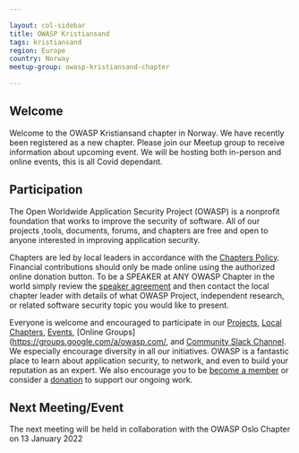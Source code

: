 ```yaml
---

layout: col-sidebar
title: OWASP Kristiansand
tags: kristiansand
region: Europe
country: Norway
meetup-group: owasp-kristiansand-chapter 

---
```

## Welcome
Welcome to the OWASP Kristiansand chapter in Norway. We have recently been registered as a new chapter. Please join our Meetup group to receive information about upcoming event. We will be hosting both in-person and online events, this is all Covid dependant.

## Participation
The Open Worldwide Application Security Project (OWASP) is a nonprofit foundation that works to improve the security of software. All of our projects ,tools, documents, forums, and chapters are free and open to anyone interested in improving application security. 

Chapters are led by local leaders in accordance with the [Chapters Policy](/www-policy/operational/chapters). Financial contributions should only be made online using the authorized online donation button. To be a SPEAKER at ANY OWASP Chapter in the world simply review the [speaker agreement](/www-policy/legal/speaker-agreement) and then contact the local chapter leader with details of what OWASP Project, independent research, or related software security topic you would like to present.

Everyone is welcome and encouraged to participate in our [Projects](/projects/), [Local Chapters](/chapters/), [Events](/events/), [Online Groups](https://groups.google.com/a/owasp.com/, and [Community Slack Channel](https://owasp.slack.com/). We especially encourage diversity in all our initiatives. OWASP is a fantastic place to learn about application security, to network, and even to build your reputation as an expert. We also encourage you to be [become a member](/membership/) or consider a [donation](/donate/) to support our ongoing work.

Next Meeting/Event 
---------------------
The next meeting will be held in collaboration with the OWASP Oslo Chapter on 13 January 2022

